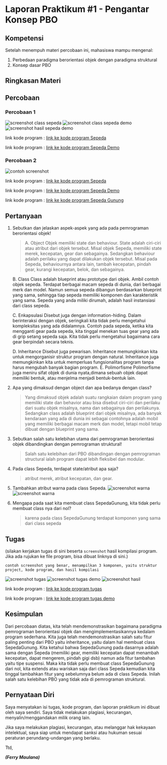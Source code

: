 # Laporan Praktikum #1 - Pengantar Konsep PBO

## Kompetensi

Setelah menempuh materi percobaan ini, mahasiswa mampu mengenal:
1. Perbedaan paradigma berorientasi objek dengan paradigma struktural
2. Konsep dasar PBO

## Ringkasan Materi

## Percobaan

### Percobaan 1

![screenshot class sepeda](img/Sepeda.PNG)
![screenshot class sepeda demo](img/SepedaDemo.PNG)
![screenshot hasil sepeda demo](img/HasilSepedaDemo.PNG)

link kode program : [link ke kode program Sepeda](../../src/1_Pengantar_Konsep_PBO/Sepeda1841720137Ferry.java)

link kode program : [link ke kode program Sepeda Demo](../../src/1_Pengantar_Konsep_PBO/SepedaDemo1841720137Ferry.java)
### Percobaan 2

![contoh screenshot](img/SepedaGunung.PNG)

link kode program : [link ke kode program Sepeda](../../src/1_Pengantar_Konsep_PBO/Sepeda1841720137Ferry.java)

link kode program : [link ke kode program Sepeda Demo](../../src/1_Pengantar_Konsep_PBO/SepedaDemo1841720137Ferry.java)

link kode program : [link ke kode program Sepeda Gunung](../../src/1_Pengantar_Konsep_PBO/SepedaGunung1841720137Ferry.java)


## Pertanyaan

1. Sebutkan dan jelaskan aspek-aspek yang ada pada pemrograman berorientasi objek!
    >A. Object
    Objek memiliki state dan behaviour. State adalah ciri-ciri atau atribut dari objek tersebut. Misal objek Sepeda, memiliki state merek, kecepatan, gear dan sebagainya. Sedangkan behaviour adalah perilaku yang dapat dilakukan objek tersebut. Misal pada Sepeda, behaviournya antara lain, tambah kecepatan, pindah gear, kurangi kecepatan, belok, dan sebagainya. 

    B. Class
    Class adalah blueprint atau prototype dari objek. Ambil contoh objek sepeda. Terdapat berbagai macam sepeda di dunia, dari berbagai merk dan model. Namun semua sepeda dibangun berdasarkan blueprint yang sama, sehingga tiap sepeda memiliki komponen dan karakteristik yang sama. Sepeda yang anda miliki dirumah, adalah hasil instansiasi dari class sepeda.

    C. Enkapsulasi
    Disebut juga dengan information-hiding. Dalam berinteraksi dengan objek, seringkali kita tidak perlu mengetahui kompleksitas yang ada didalamnya. Contoh pada sepeda, ketika kita mengganti gear pada sepeda, kita tinggal menekan tuas gear yang ada di grip setang sepeda saja. Kita tidak perlu mengetahui bagaimana cara gear berpindah secara teknis. 

    D. Inheritance
    Disebut juga pewarisan. Inheritance memungkinkan kita untuk mengorganisir struktur program dengan natural. Inheritance juga memungkinkan kita untuk memperluas fungsionalitas program tanpa harus mengubah banyak bagian program.
    E. Polimorfisme
    Polimorfisme juga meniru sifat objek di dunia nyata,dimana sebuah objek dapat memiliki bentuk, atau menjelma menjadi bentuk-bentuk lain.

2. Apa yang dimaksud dengan object dan apa bedanya dengan class?
    >Yang dimaksud objek adalah suatu rangkaian dalam program yang memiliki state dan behavior atau bisa disebut ciri-ciri dan perilaku dari suatu objek misalnya, nama dan sebagainya dan perilakunya. Sedangkan class adalah blueprint dari objek misalnya, ada banyak kendaraan yang ada di dunia ini sebagai contohnya adalah mobil yang memiliki berbagai macam merk dan model, tetapi mobil tetap dibuat dengan blueprint yang sama.

3. Sebutkan salah satu kelebihan utama dari pemrograman berorientasi objek dibandingkan dengan pemrograman struktural!
    >Salah satu kelebihan dari PBO dibandingan dengan pemrograman structural ialah program dapat lebih fleksibel dan modular.

4. Pada class Sepeda, terdapat state/atribut apa saja?
    >atribut merek, atribut kecepatan, dan gear.

5. Tambahkan atribut warna pada class Sepeda.
    ![screenshot warna](img/SepedaWarna.PNG)
    ![screenshot warna](img/HasilSepedaWarna.PNG)

6. Mengapa pada saat kita membuat class SepedaGunung, kita tidak perlu membuat class nya dari nol?
    >karena pada class SepedaGunung terdapat komponen yang sama dari class sepeda
    
## Tugas

(silakan kerjakan tugas di sini beserta `screenshot` hasil kompilasi program. Jika ada rujukan ke file program, bisa dibuat linknya di sini.)

`contoh screenshot yang benar, menampilkan 3 komponen, yaitu struktur project, kode program, dan hasil kompilasi`

![screenshot tugas](img/Tugas.PNG)
![screenshot tugas demo](img/TugasDemo.PNG)
![screenshot hasil](img/HasilTugas.PNG)

link kode program : [link ke kode program tugas](../../src/1_Pengantar_Konsep_PBO/Tugas1841720137Ferry.java)

link kode program : [link ke kode program tugas demo](../../src/1_Pengantar_Konsep_PBO/TugasDemo1841720137Ferry.java)


## Kesimpulan

Dari percobaan diatas, kita telah mendemonstrasikan bagaimana paradigma pemrograman berorientasi objek dan mengimplementasikannya kedalam program sederhana. Kita juga telah mendemonstrasikan salah satu fitur paling penting dari PBO yaitu inheritance, yaitu dalam hal membuat class SepedaGunung.
Kita ketahui bahwa SepedaGunung pada dasarnya adalah sama dengan Sepeda (memiliki gear, memiliki kecepatan dapat menambah kecepatan, dapat mengerem, pindah gigi dsb)
namun ada fitur tambahan yaitu tipe suspensi. Maka kita tidak perlu membuat class SepedaGunung dari nol,
kita extends atau wariskan saja dari class Sepeda kemudian kita tinggal tambahkan fitur yang sebelumnya belum ada di class Sepeda. Inilah salah satu kelebihan PBO yang tidak ada di pemrograman struktural.

## Pernyataan Diri

Saya menyatakan isi tugas, kode program, dan laporan praktikum ini dibuat oleh saya sendiri. Saya tidak melakukan plagiasi, kecurangan, menyalin/menggandakan milik orang lain.

Jika saya melakukan plagiasi, kecurangan, atau melanggar hak kekayaan intelektual, saya siap untuk mendapat sanksi atau hukuman sesuai peraturan perundang-undangan yang berlaku.

Ttd,

***(Ferry Maulana)***